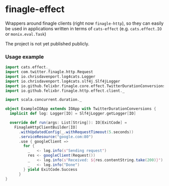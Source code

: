 # finagle-effect

Wrappers around finagle clients (right now `finagle-http`), so they can easily be used in applications written in terms of `cats-effect`
(e.g. `cats.effect.IO` or `monix.eval.Task`)  

The project is not yet published publicly.

### Usage example

```scala
import cats.effect._
import com.twitter.finagle.http.Request
import io.chrisdavenport.log4cats.Logger
import io.chrisdavenport.log4cats.slf4j.Slf4jLogger
import io.github.felixbr.finagle.core.effect.TwitterDurationConversions
import io.github.felixbr.finagle.http.effect.client._

import scala.concurrent.duration._

object ExampleIOApp extends IOApp with TwitterDurationConversions {
  implicit def log: Logger[IO] = Slf4jLogger.getLogger[IO]

  override def run(args: List[String]): IO[ExitCode] =
    FinagleHttpClientBuilder[IO]
      .withUpdatedConfig(_.withRequestTimeout(5.seconds))
      .serviceResource("google.com:80")
      .use { googleClient =>
        for {
          _   <- log.info(s"Sending request")
          res <- googleClient(Request())
          _   <- log.info(s"Received: ${res.contentString.take(200)}")
          _   <- log.info("Done")
        } yield ExitCode.Success
      }
}
```